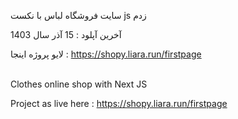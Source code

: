 سایت فروشگاه لباس با نکست js زدم

آخرین آپلود : 15 آذر سال 1403

لایو پروژه اینجا : https://shopy.liara.run/firstpage
<br>
</br>

 Clothes online shop with Next JS

Project as live here : https://shopy.liara.run/firstpage
